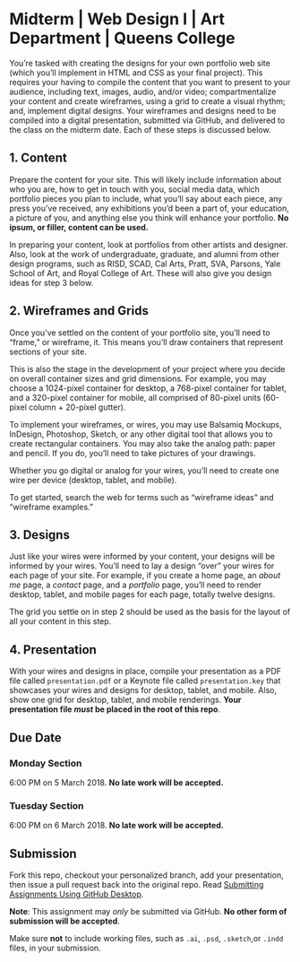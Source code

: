 # Midterm | Web Design I | Art Department | Queens College

You’re tasked with creating the designs for your own portfolio web site (which you’ll implement in HTML and CSS as your final project). This requires your having to compile the content that you want to present to your audience, including text, images, audio, and/or video; compartmentalize your content and create wireframes, using a grid to create a visual rhythm; and, implement digital designs. Your wireframes and designs need to be compiled into a digital presentation, submitted via GitHub, and delivered to the class on the midterm date. Each of these steps is discussed below.

## 1. Content

Prepare the content for your site. This will likely include information about who you are, how to get in touch with you, social media data, which portfolio pieces you plan to include, what you’ll say about each piece, any press you’ve received, any exhibitions you’d been a part of, your education, a picture of you, and anything else you think will enhance your portfolio. **No ipsum, or filler, content can be used.**

In preparing your content, look at portfolios from other artists and designer. Also, look at the work of undergraduate, graduate, and alumni from other design programs, such as RISD, SCAD, Cal Arts, Pratt, SVA, Parsons, Yale School of Art, and Royal College of Art. These will also give you design ideas for step 3 below.

## 2. Wireframes and Grids

Once you’ve settled on the content of your portfolio site, you’ll need to “frame,” or wireframe, it. This means you’ll draw containers that represent sections of your site.

This is also the stage in the development of your project where you decide on overall container sizes and grid dimensions. For example, you may choose a 1024-pixel container for desktop, a 768-pixel container for tablet, and a 320-pixel container for mobile, all comprised of 80-pixel units (60-pixel column + 20-pixel gutter).

To implement your wireframes, or wires, you may use Balsamiq Mockups, InDesign, Photoshop, Sketch, or any other digital tool that allows you to create rectangular containers. You may also take the analog path: paper and pencil. If you do, you’ll need to take pictures of your drawings.

Whether you go digital or analog for your wires, you’ll need to create one wire per device (desktop, tablet, and mobile).

To get started, search the web for terms such as “wireframe ideas” and “wireframe examples.”

## 3. Designs

Just like your wires were informed by your content, your designs will be informed by your wires. You’ll need to lay a design “over” your wires for each page of your site. For example, if you create a home page, an *about me* page, a *contact* page, and a *portfolio* page, you’ll need to render desktop, tablet, and mobile pages for each page, totally twelve designs.

The grid you settle on in step 2 should be used as the basis for the layout of all your content in this step.

## 4. Presentation

With your wires and designs in place, compile your presentation as a PDF file called `presentation.pdf` or a Keynote file called `presentation.key` that showcases your wires and designs for desktop, tablet, and mobile. Also, show one grid for desktop, tablet, and mobile renderings. **Your presentation file *must* be placed in the root of this repo**.

## Due Date

### Monday Section
6:00 PM on 5 March 2018. **No late work will be accepted.**

### Tuesday Section
6:00 PM on 6 March 2018. **No late work will be accepted.**

## Submission

Fork this repo, checkout your personalized branch, add your presentation, then issue a pull request back into the original repo. Read [Submitting Assignments Using GitHub Desktop](http://code-warrior.github.io/tutorials/submitting-assignments-using-github-desktop/).

**Note**: This assignment may *only* be submitted via GitHub. **No other form of submission will be accepted**.

Make sure **not** to include working files, such as `.ai`, `.psd`, `.sketch`,or `.indd` files, in your submission.
